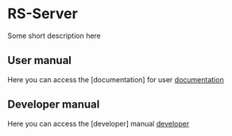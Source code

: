 # RS-Server 
Some short description here

## User manual

Here you can access the [documentation] for user
  [documentation](user_manual.md)

## Developer manual

Here you can access the [developer] manual
  [developer](developer_manual.md)


